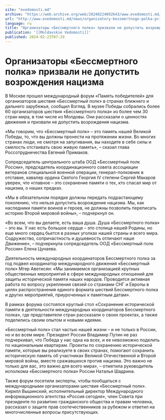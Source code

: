 ```yaml
---
site: "evedomosti.md"
archive: "https://web.archive.org/web/20240224092643/www.evedomosti.md/news/organizatory-bessmertnogo-polka-prizvali-ne-dopustit-vozrozh"
url: "http://www.evedomosti.md/news/organizatory-bessmertnogo-polka-prizvali-ne-dopustit-vozrozh"
language: ru
title: "Организаторы «Бессмертного полка» призвали не допустить возрождения нацизма"
publication: '[[Moldavskie Vedomosti]]'
published: 2024-02-23T07:29
---
```


# Организаторы «Бессмертного полка» призвали не допустить возрождения нацизма

В Москве прошел международный форум «Память победителей» для организаторов шествия «Бессмертный полк» в странах ближнего и дальнего зарубежья, сообщил Взгляд. В музее Победы собрались более 60 организаторов шествия «Бессмертного полка» из более чем 30 стран мира, в том числе из Молдовы. Они рассказали о ценностях движения и призвали не допустить возрождения нацизма.

«Мы говорим, что «Бессмертный полк» – это память нашей Великой Победы, то, что вы должны пронести на протяжении жизни. Во многих странах люди, не смотря на запугивания, вы находите в себе силы и смелость отстаивать свою живую память», – сказал глава Россотрудничества Евгений Примаков.

Сопредседатель центрального штаба ООД «Бессмертный полк России», председатель координационного совета ассоциации ветеранов специальной военной операции, генерал-полковник в отставке, кавалер ордена Святого Георгия IV степени Сергей Макаров уверен, что «главное – это сохранение памяти о тех, кто спасал мир от нацизма, о наших предках.

«Мы в обязательном порядке должны передать подрастающему поколению, что нельзя допустить возрождение нацизма. Мы, как наследники памяти воинов и героев, не должны позволить переписать историю Второй мировой войны», – подчеркнул он.

«Во всем, что вы делаете, есть ваша душа. Душа «Бессмертного полка» – это вы. У нас есть большое сердце – это столица нашей Родины, но еще много сердец бьется в разных уголках нашей страны и всего мира. Содружество, сопричастность и душевность отличают наше Движение», – подчеркнула сопредседатель ООД «Бессмертный полк России» Елена Цунаева.

Деятельность международных координаторов Бессмертного полка за год подвел координатор международного движения «Бессмертный полк» Мгер Аветисян: «Мы занимаемся организацией крупных общественных мероприятий в сфере международных отношений для защиты исторической памяти наших народов. Проводится активная работа по вопросу укрепления связей со странами СНГ и Европы в целях распространения единого формата шествий Бессмертного полка и других мероприятий, приуроченных к памятным датам».

В рамках форума состоялся круглый стол «Сохранение исторической памяти в деятельности международных координаторов Бессмертного полка», где представители стран рассказали о своих проектах, а также поделились своим опытом и новыми идеями.

«Бессмертный полк» стал частью нашей жизни – и не только в России, но и во всем мире. Президент России Владимир Путин не раз подчеркивал, что Победа у нас одна на всех, и ее невозможно поделить по национальным квартирам. Проекты по сохранению исторической памяти, которые вы реализуете в своих странах, помогают сохранить историческую память об участниках Великой Отечественной и Второй мировой войны, вместе сражавшихся против нацизма. Это важно не только для вас, это важно для всего мира», – отметила руководитель исполкома «Бессмертного полка» России Наталья Шадрина.

Также форум посетили эксперты, чтобы пообщаться с международными организаторами шествия «Бессмертный полк». Кирилл Вышинский, исполнительный директор Международного информационного агентства «Россия сегодня», член Совета при президенте по развитию гражданского общества и правам человека, рассказал о защите прав соотечественников за рубежом и ответил на многочисленные вопросы присутствующих.